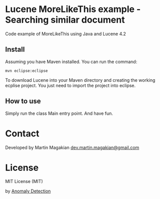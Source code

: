 Lucene MoreLikeThis example - Searching similar document
============

Code example of MoreLikeThis using Java and Lucene 4.2

Install
---------
Assuming you have Maven installed.
You can run the command:

	mvn eclipse:eclipse

To download Lucene into your Maven directory and creating the working ecplise project.
You just need to import the project into eclipse.

 
How to use
---------
Simply run the class Main entry point. And have fun.


Contact
=========
Developed by Martin Magakian 
dev.martin.magakian@gmail.com


License
=========
MIT License (MIT)

by [Anomaly Detection](https://anomaly.io)


